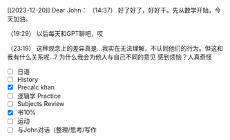 [[2023-12-20]]
Dear John：
  （14:37）
    好了好了，好好干。先从数学开始，今天加油。

  （19:29）
    以后每天和GPT聊吧，哎

   （23:19）
   这种观念上的差异真是...我实在无法理解，不认同他们的行为。但这和我有什么关系呢...? 为什么我会为他人与自己不同的意见
   感到烦恼？人真奇怪




 - [ ] 日语
- [ ] History
- [x] Precalc khan
- [ ] 逻辑学 Practice
- [ ]  Subjects Review
- [x] 书10%
- [ ] 运动
- [ ]  与John对话（整理/思考/写作